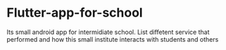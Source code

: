 # Flutter-app-for-school
Its small android app for intermidiate school.  List diffetent service that performed and how this small institute interacts with students and others

